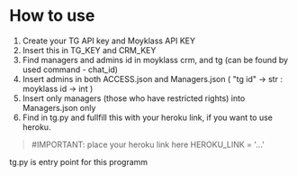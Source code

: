 # How to use

1. Create your TG API key and Moyklass API KEY
2. Insert this in TG_KEY and CRM_KEY
3. Find managers and admins id in moyklass crm, and tg (can be found by used command - chat_id)
4. Insert admins in both ACCESS.json and Managers.json ( "tg id" -> str : moyklass id -> int )
5. Insert only managers (those who have restricted rights) into Managers.json only
6. Find in tg.py and fullfill this with your heroku link, if you want to use heroku.
> #IMPORTANT: place your heroku link here
> HEROKU_LINK = '...'

tg.py is entry point for this programm

